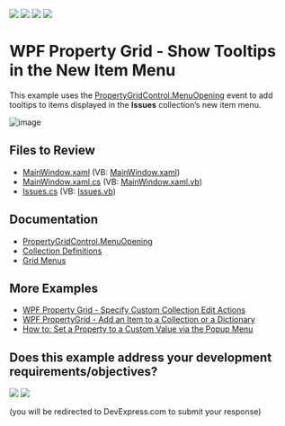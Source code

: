<!-- default badges list -->
![](https://img.shields.io/endpoint?url=https://codecentral.devexpress.com/api/v1/VersionRange/556744257/22.2.1%2B)
[![](https://img.shields.io/badge/Open_in_DevExpress_Support_Center-FF7200?style=flat-square&logo=DevExpress&logoColor=white)](https://supportcenter.devexpress.com/ticket/details/T1123383)
[![](https://img.shields.io/badge/📖_How_to_use_DevExpress_Examples-e9f6fc?style=flat-square)](https://docs.devexpress.com/GeneralInformation/403183)
[![](https://img.shields.io/badge/💬_Leave_Feedback-feecdd?style=flat-square)](#does-this-example-address-your-development-requirementsobjectives)
<!-- default badges end -->
# WPF Property Grid - Show Tooltips in the New Item Menu

This example uses the [PropertyGridControl.MenuOpening](https://docs.devexpress.com/WPF/DevExpress.Xpf.PropertyGrid.PropertyGridControl.MenuOpening?v=22.2) event to add tooltips to items displayed in the **Issues** collection’s new item menu.

![image](https://user-images.githubusercontent.com/65009440/197530011-bde10072-a2b7-4bcc-88bf-560c0c0d00b9.png)

## Files to Review

- [MainWindow.xaml](./CS/PropertyGridMenuOpening/MainWindow.xaml) (VB: [MainWindow.xaml](./VB/PropertyGridMenuOpening/MainWindow.xaml))
- [MainWindow.xaml.cs](./CS/PropertyGridMenuOpening/MainWindow.xaml.cs) (VB: [MainWindow.xaml.vb](./VB/PropertyGridMenuOpening/MainWindow.xaml.vb))
- [Issues.cs](./CS/PropertyGridMenuOpening/Issues.cs) (VB: [Issues.vb](./VB/PropertyGridMenuOpening/Issues.vb))

## Documentation

- [PropertyGridControl.MenuOpening](https://docs.devexpress.com/WPF/DevExpress.Xpf.PropertyGrid.PropertyGridControl.MenuOpening?v=22.2)
- [Collection Definitions](https://docs.devexpress.com/WPF/15719/controls-and-libraries/property-grid/property-definitions/collection-definitions)
- [Grid Menus](https://docs.devexpress.com/WPF/15631/controls-and-libraries/property-grid/visual-elements/grid-menus?v=22.2)

## More Examples

- [WPF Property Grid - Specify Custom Collection Edit Actions](https://github.com/DevExpress-Examples/wpf-property-grid-specify-custom-collection-edit-actions)
- [WPF PropertyGrid - Add an Item to a Collection or a Dictionary](https://github.com/DevExpress-Examples/wpf-propertygrid-add-an-item-to-a-collection-or-a-dictionary)
- [How to: Set a Property to a Custom Value via the Popup Menu](https://github.com/DevExpress-Examples/how-to-set-a-property-to-a-custom-value-via-the-popup-menu-t135069)
<!-- feedback -->
## Does this example address your development requirements/objectives?

[<img src="https://www.devexpress.com/support/examples/i/yes-button.svg"/>](https://www.devexpress.com/support/examples/survey.xml?utm_source=github&utm_campaign=wpf-property-grid-show-tooltips-in-new-item-menu&~~~was_helpful=yes) [<img src="https://www.devexpress.com/support/examples/i/no-button.svg"/>](https://www.devexpress.com/support/examples/survey.xml?utm_source=github&utm_campaign=wpf-property-grid-show-tooltips-in-new-item-menu&~~~was_helpful=no)

(you will be redirected to DevExpress.com to submit your response)
<!-- feedback end -->
